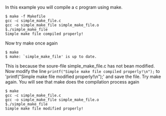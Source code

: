 In this example you will compile a c program using make.

    $ make -f Makefile
    gcc -c simple_make_file.c
    gcc -o simple_make_file simple_make_file.o
    $./simple_make_file
    Simple make file compiled properly!

Now try make once again

    $ make
    $ make: `simple_make_file' is up to date.

This is because the soure-file simple_make_file.c has not bean modified.
Now modify the line `printf("Simple make file compiled properly!\n");` to
'printf("Simple make file modified properly!\n");' and save the file.
Try make again. You will see that make does the compilation process again

    $ make
    gcc -c simple_make_file.c
    gcc -o simple_make_file simple_make_file.o
    $./simple_make_file
    Simple make file modified properly!
